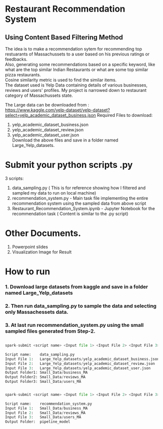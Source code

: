 # Restaurant Recommendation System  
## Using Content Based Filtering Method





The idea is to make a recommendation sytem for recommending top restuarants of Massachussets to a user based on his previous ratings or feedbacks.  
Also, generating some recommendations based on a specific keyword, like what are the top similar Indian Restaurants or what are some top similar pizza restaurants.  
Cosine similarity metric is used to find the similar items.  
The dataset used is Yelp Data containing details of various businesses, reviews and users' profiles.  My project is narrowed down to restaurant category of Massachussets state.    
  
The Large data can be downloaded from :  
https://www.kaggle.com/yelp-dataset/yelp-dataset?select=yelp_academic_dataset_business.json
Required Files to download:  
  1. yelp_academic_dataset_business.json  
  2. yelp_academic_dataset_review.json  
  3. yelp_academic_dataset_user.json  
Download the above files and save in a folder named Large_Yelp_datasets.




# Submit your python scripts .py 

3 scripts:  
  1. data_sampling.py ( This is for reference showing how I filtered and sampled my data to run on local machine)  
  2. recommendation_system.py -  Main task file implementing the entire recommendation system using the sampled data from above script
  3. Restaurant_Recommendation_System.ipynb - Jupyter Notebook for the recommendation task ( Content is similar to the .py script)  

# Other Documents. 
  1. Powerpoint slides  
  2. Visualization Image for Result


# How to run  
### 1. Download large datasets from kaggle and save in a folder named Large_Yelp_datasets  
###    2. Then run data_sampling.py to sample the data and selecting only Massachessets data.  
###    3. At last run recommendation_system.py using the small sampled files generated from Step-2.  

```python

spark-submit <script name> <Input file 1> <Input File 2> <Input File 3> <Output folder 1> <Output folder 2> <Output folder 3>
  
Script name:    data_sampling.py
Input File 1:   Large_Yelp_datasets/yelp_academic_dataset_business.json 
Input File 2:   Large_Yelp_datasets/yelp_academic_dataset_review.json  
Input File 3:   Large_Yelp_datasets/yelp_academic_dataset_user.json  
Output Folder1: Small_Data/business_MA
Output Folder2: Small_Data/reviews_MA
Output Folder3: Small_Data/users_MA

```


```python

spark-submit <script name> <Input file 1> <Input File 2> <Input File 3> < Output folder to save Pipeline Model>
  
Script name:    recommendation_system.py
Input File 1:   Small_Data/business_MA  
Input File 2:   Small_Data/reviews_MA  
Input File 3:   Small_Data/users_MA  
Output Folder:  pipeline_model

```

